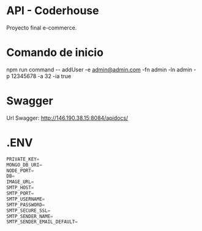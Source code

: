 # API - Coderhouse

Proyecto final e-commerce.

# Comando de inicio


npm run command -- addUser -e admin@admin.com -fn admin -ln admin -p 12345678 -a 32 -ia true


# Swagger


Url Swagger: http://146.190.38.15:8084/apidocs/



# .ENV

```js
PRIVATE_KEY=
MONGO_DB_URI=
NODE_PORT=
DB=
IMAGE_URL=
SMTP_HOST=
SMTP_PORT=
SMTP_USERNAME=
SMTP_PASSWORD=
SMTP_SECURE_SSL=
SMTP_SENDER_NAME=
SMTP_SENDER_EMAIL_DEFAULT=
```
